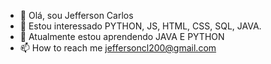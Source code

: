 - 👋 Olá, sou Jefferson Carlos
- 👀 Estou interessado PYTHON, JS, HTML, CSS, SQL, JAVA. 
- 🌱 Atualmente estou aprendendo JAVA E PYTHON
- 📫 How to reach me jeffersoncl200@gmail.com
<!---
JeffersonCarlosLima/JeffersonCarlosLima
--->
